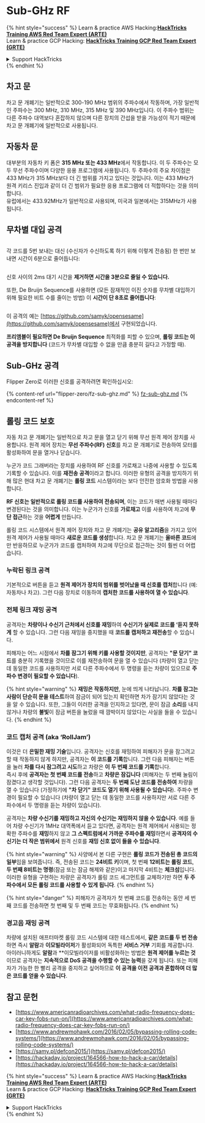 # Sub-GHz RF

{% hint style="success" %}
Learn & practice AWS Hacking:<img src="/.gitbook/assets/arte.png" alt="" data-size="line">[**HackTricks Training AWS Red Team Expert (ARTE)**](https://training.hacktricks.xyz/courses/arte)<img src="/.gitbook/assets/arte.png" alt="" data-size="line">\
Learn & practice GCP Hacking: <img src="/.gitbook/assets/grte.png" alt="" data-size="line">[**HackTricks Training GCP Red Team Expert (GRTE)**<img src="/.gitbook/assets/grte.png" alt="" data-size="line">](https://training.hacktricks.xyz/courses/grte)

<details>

<summary>Support HackTricks</summary>

* Check the [**subscription plans**](https://github.com/sponsors/carlospolop)!
* **Join the** 💬 [**Discord group**](https://discord.gg/hRep4RUj7f) or the [**telegram group**](https://t.me/peass) or **follow** us on **Twitter** 🐦 [**@hacktricks\_live**](https://twitter.com/hacktricks\_live)**.**
* **Share hacking tricks by submitting PRs to the** [**HackTricks**](https://github.com/carlospolop/hacktricks) and [**HackTricks Cloud**](https://github.com/carlospolop/hacktricks-cloud) github repos.

</details>
{% endhint %}

## 차고 문

차고 문 개폐기는 일반적으로 300-190 MHz 범위의 주파수에서 작동하며, 가장 일반적인 주파수는 300 MHz, 310 MHz, 315 MHz 및 390 MHz입니다. 이 주파수 범위는 다른 주파수 대역보다 혼잡하지 않으며 다른 장치의 간섭을 받을 가능성이 적기 때문에 차고 문 개폐기에 일반적으로 사용됩니다.

## 자동차 문

대부분의 자동차 키 폼은 **315 MHz 또는 433 MHz**에서 작동합니다. 이 두 주파수는 모두 무선 주파수이며 다양한 응용 프로그램에 사용됩니다. 두 주파수의 주요 차이점은 433 MHz가 315 MHz보다 더 긴 범위를 가지고 있다는 것입니다. 이는 433 MHz가 원격 키리스 진입과 같이 더 긴 범위가 필요한 응용 프로그램에 더 적합하다는 것을 의미합니다.\
유럽에서는 433.92MHz가 일반적으로 사용되며, 미국과 일본에서는 315MHz가 사용됩니다.

## **무차별 대입 공격**

<figure><img src="../../.gitbook/assets/image (1084).png" alt=""><figcaption></figcaption></figure>

각 코드를 5번 보내는 대신 (수신자가 수신하도록 하기 위해 이렇게 전송됨) 한 번만 보내면 시간이 6분으로 줄어듭니다:

<figure><img src="../../.gitbook/assets/image (622).png" alt=""><figcaption></figcaption></figure>

신호 사이의 2ms 대기 시간을 **제거하면 시간을 3분으로 줄일 수 있습니다.**

또한, De Bruijn Sequence를 사용하면 (모든 잠재적인 이진 숫자를 무차별 대입하기 위해 필요한 비트 수를 줄이는 방법) 이 **시간이 단 8초로 줄어듭니다**:

<figure><img src="../../.gitbook/assets/image (583).png" alt=""><figcaption></figcaption></figure>

이 공격의 예는 [https://github.com/samyk/opensesame](https://github.com/samyk/opensesame)에서 구현되었습니다.

**프리앰블이 필요하면 De Bruijn Sequence** 최적화를 피할 수 있으며, **롤링 코드는 이 공격을 방지합니다** (코드가 무차별 대입할 수 없을 만큼 충분히 길다고 가정할 때).

## Sub-GHz 공격

Flipper Zero로 이러한 신호를 공격하려면 확인하십시오:

{% content-ref url="flipper-zero/fz-sub-ghz.md" %}
[fz-sub-ghz.md](flipper-zero/fz-sub-ghz.md)
{% endcontent-ref %}

## 롤링 코드 보호

자동 차고 문 개폐기는 일반적으로 차고 문을 열고 닫기 위해 무선 원격 제어 장치를 사용합니다. 원격 제어 장치는 **무선 주파수(RF) 신호**를 차고 문 개폐기로 전송하여 모터를 활성화하여 문을 열거나 닫습니다.

누군가 코드 그래버라는 장치를 사용하여 RF 신호를 가로채고 나중에 사용할 수 있도록 기록할 수 있습니다. 이를 **재전송 공격**이라고 합니다. 이러한 유형의 공격을 방지하기 위해 많은 현대 차고 문 개폐기는 **롤링 코드** 시스템이라는 보다 안전한 암호화 방법을 사용합니다.

**RF 신호는 일반적으로 롤링 코드를 사용하여 전송되며**, 이는 코드가 매번 사용될 때마다 변경된다는 것을 의미합니다. 이는 누군가가 신호를 **가로채고** 이를 사용하여 차고에 **무단 접근**하는 것을 **어렵게** 만듭니다.

롤링 코드 시스템에서 원격 제어 장치와 차고 문 개폐기는 **공유 알고리즘**을 가지고 있어 원격 제어가 사용될 때마다 **새로운 코드를 생성**합니다. 차고 문 개폐기는 **올바른 코드**에만 반응하므로 누군가가 코드를 캡처하여 차고에 무단으로 접근하는 것이 훨씬 더 어렵습니다.

### **누락된 링크 공격**

기본적으로 버튼을 듣고 **원격 제어가 장치의 범위를 벗어났을 때 신호를 캡처**합니다 (예: 자동차나 차고). 그런 다음 장치로 이동하여 **캡처한 코드를 사용하여 열 수 있습니다**.

### 전체 링크 재밍 공격

공격자는 **차량이나 수신기 근처에서 신호를 재밍**하여 **수신기가 실제로 코드를 ‘듣지 못하게** 할 수 있습니다. 그런 다음 재밍을 중지했을 때 **코드를 캡처하고 재전송**할 수 있습니다.

피해자는 어느 시점에서 **차를 잠그기 위해 키를 사용할 것이지만**, 공격자는 **"문 닫기" 코드**를 충분히 기록했을 것이므로 이를 재전송하여 문을 열 수 있습니다 (차량이 열고 닫는 데 동일한 코드를 사용하지만 서로 다른 주파수에서 두 명령을 듣는 차량이 있으므로 **주파수 변경이 필요할 수 있습니다**).

{% hint style="warning" %}
**재밍은 작동하지만**, 눈에 띄게 나타납니다. **차를 잠그는 사람이 단순히 문을 테스트**하여 잠금이 되어 있는지 확인하면 차가 잠기지 않았다는 것을 알 수 있습니다. 또한, 그들이 이러한 공격을 인지하고 있다면, 문이 잠금 **소리**를 내지 않거나 차량의 **불빛**이 잠금 버튼을 눌렀을 때 깜박이지 않았다는 사실을 들을 수 있습니다.
{% endhint %}

### **코드 캡처 공격 (aka ‘RollJam’)**

이것은 더 **은밀한 재밍 기술**입니다. 공격자는 신호를 재밍하여 피해자가 문을 잠그려고 할 때 작동하지 않게 하지만, 공격자는 **이 코드를 기록**합니다. 그런 다음 피해자는 버튼을 눌러 **차를 다시 잠그려고 시도**하고 차량은 **이 두 번째 코드를 기록**합니다.\
즉시 후에 **공격자는 첫 번째 코드를 전송**하고 **차량은 잠깁니다** (피해자는 두 번째 눌림이 잠겼다고 생각할 것입니다). 그런 다음 공격자는 **두 번째 도난 코드를 전송하여** 차량을 열 수 있습니다 (가정하기에 **"차 닫기" 코드도 열기 위해 사용될 수 있습니다**). 주파수 변경이 필요할 수 있습니다 (차량이 열고 닫는 데 동일한 코드를 사용하지만 서로 다른 주파수에서 두 명령을 듣는 차량이 있습니다).

공격자는 **차량 수신기를 재밍하고 자신의 수신기는 재밍하지 않을 수 있습니다**. 예를 들어 차량 수신기가 1MHz 대역폭에서 듣고 있다면, 공격자는 원격 제어에서 사용되는 정확한 주파수를 **재밍**하지 않고 **그 스펙트럼에서 가까운 주파수를 재밍**하면서 **공격자의 수신기는 더 작은 범위에서** 원격 신호를 **재밍 신호 없이 들을 수 있습니다**.

{% hint style="warning" %}
사양에서 본 다른 구현은 **롤링 코드가 전송된 총 코드의 일부**임을 보여줍니다. 즉, 전송된 코드는 **24비트 키**이며, 첫 번째 **12비트는 롤링 코드**, **두 번째 8비트는 명령**(잠금 또는 잠금 해제와 같은)이고 마지막 4비트는 **체크섬**입니다. 이러한 유형을 구현하는 차량은 공격자가 롤링 코드 세그먼트를 교체하기만 하면 **두 주파수에서 모든 롤링 코드를 사용할 수 있게 됩니다**.
{% endhint %}

{% hint style="danger" %}
피해자가 공격자가 첫 번째 코드를 전송하는 동안 세 번째 코드를 전송하면 첫 번째 및 두 번째 코드는 무효화됩니다.
{% endhint %}

### 경고음 재밍 공격

차량에 설치된 애프터마켓 롤링 코드 시스템에 대한 테스트에서, **같은 코드를 두 번 전송**하면 즉시 **알람**과 **이모빌라이저**가 활성화되어 독특한 **서비스 거부** 기회를 제공합니다. 아이러니하게도 **알람**과 **이모빌라이저를 비활성화하는 방법은 **원격 제어를 누르는 것**이므로 공격자는 **지속적으로 DoS 공격을 수행할 수 있는 능력**을 갖게 됩니다. 또는 피해자가 가능한 한 빨리 공격을 중지하고 싶어하므로 **이 공격을 이전 공격과 혼합하여 더 많은 코드를 얻을 수 있습니다**.

## 참고 문헌

* [https://www.americanradioarchives.com/what-radio-frequency-does-car-key-fobs-run-on/](https://www.americanradioarchives.com/what-radio-frequency-does-car-key-fobs-run-on/)
* [https://www.andrewmohawk.com/2016/02/05/bypassing-rolling-code-systems/](https://www.andrewmohawk.com/2016/02/05/bypassing-rolling-code-systems/)
* [https://samy.pl/defcon2015/](https://samy.pl/defcon2015/)
* [https://hackaday.io/project/164566-how-to-hack-a-car/details](https://hackaday.io/project/164566-how-to-hack-a-car/details)

{% hint style="success" %}
Learn & practice AWS Hacking:<img src="/.gitbook/assets/arte.png" alt="" data-size="line">[**HackTricks Training AWS Red Team Expert (ARTE)**](https://training.hacktricks.xyz/courses/arte)<img src="/.gitbook/assets/arte.png" alt="" data-size="line">\
Learn & practice GCP Hacking: <img src="/.gitbook/assets/grte.png" alt="" data-size="line">[**HackTricks Training GCP Red Team Expert (GRTE)**<img src="/.gitbook/assets/grte.png" alt="" data-size="line">](https://training.hacktricks.xyz/courses/grte)

<details>

<summary>Support HackTricks</summary>

* Check the [**subscription plans**](https://github.com/sponsors/carlospolop)!
* **Join the** 💬 [**Discord group**](https://discord.gg/hRep4RUj7f) or the [**telegram group**](https://t.me/peass) or **follow** us on **Twitter** 🐦 [**@hacktricks\_live**](https://twitter.com/hacktricks\_live)**.**
* **Share hacking tricks by submitting PRs to the** [**HackTricks**](https://github.com/carlospolop/hacktricks) and [**HackTricks Cloud**](https://github.com/carlospolop/hacktricks-cloud) github repos.

</details>
{% endhint %}
